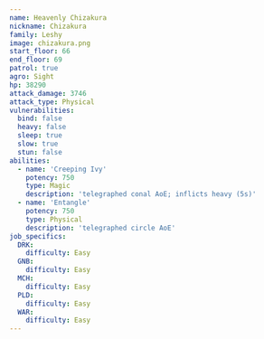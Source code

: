 ```yaml
---
name: Heavenly Chizakura
nickname: Chizakura
family: Leshy
image: chizakura.png
start_floor: 66
end_floor: 69
patrol: true
agro: Sight
hp: 38290
attack_damage: 3746
attack_type: Physical
vulnerabilities:
  bind: false
  heavy: false
  sleep: true
  slow: true
  stun: false
abilities:
  - name: 'Creeping Ivy'
    potency: 750
    type: Magic
    description: 'telegraphed conal AoE; inflicts heavy (5s)'
  - name: 'Entangle'
    potency: 750
    type: Physical
    description: 'telegraphed circle AoE'
job_specifics:
  DRK:
    difficulty: Easy
  GNB:
    difficulty: Easy
  MCH:
    difficulty: Easy
  PLD:
    difficulty: Easy
  WAR:
    difficulty: Easy
---
```


